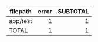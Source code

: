 | filepath | error | SUBTOTAL |
| -------- | ----: | -------: |
| app/test |     1 |        1 |
| TOTAL    |     1 |        1 |

